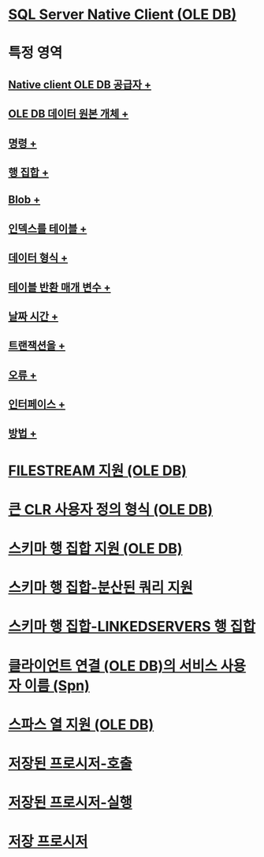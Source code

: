 # [SQL Server Native Client (OLE DB)](sql-server-native-client-ole-db.md)

# 특정 영역
## [Native client OLE DB 공급자 +](../../../relational-databases/native-client-ole-db-provider/creating-a-sql-server-native-client-ole-db-provider-application.md)
## [OLE DB 데이터 원본 개체 +](../../../relational-databases/native-client-ole-db-data-source-objects/data-source-objects-ole-db.md)
## [명령 +](../../../relational-databases/native-client-ole-db-commands/commands.md)
## [행 집합 +](../../../relational-databases/native-client-ole-db-rowsets/rowsets.md)
## [Blob +](../../../relational-databases/native-client-ole-db-blobs/blobs-and-ole-objects.md)
## [인덱스를 테이블 +](../../../relational-databases/native-client-ole-db-tables-indexes/tables-and-indexes.md)
## [데이터 형식 +](../../../relational-databases/native-client-ole-db-data-types/data-types-ole-db.md)
## [테이블 반환 매개 변수 +](../../../relational-databases/native-client-ole-db-table-valued-parameters/table-valued-parameters-ole-db.md)
## [날짜 시간 +](../../../relational-databases/native-client-ole-db-date-time/date-and-time-improvements-ole-db.md)
## [트랜잭션을 +](../../../relational-databases/native-client-ole-db-transactions/transactions.md)
## [오류 +](../../../relational-databases/native-client-ole-db-errors/errors.md)
## [인터페이스 +](../../../relational-databases/native-client-ole-db-interfaces/sql-server-native-client-ole-db-interfaces.md)
## [방법 +](../../../relational-databases/native-client-ole-db-how-to/ole-db-how-to-topics.md)

# [FILESTREAM 지원 (OLE DB)](filestream-support-ole-db.md)
# [큰 CLR 사용자 정의 형식 (OLE DB)](large-clr-user-defined-types-ole-db.md)
# [스키마 행 집합 지원 (OLE DB)](schema-rowset-support-ole-db.md)
# [스키마 행 집합-분산된 쿼리 지원](schema-rowsets-distributed-query-support.md)
# [스키마 행 집합-LINKEDSERVERS 행 집합](schema-rowsets-linkedservers-rowset.md)
# [클라이언트 연결 (OLE DB)의 서비스 사용자 이름 (Spn)](service-principal-names-spns-in-client-connections-ole-db.md)
# [스파스 열 지원 (OLE DB)](sparse-columns-support-ole-db.md)
# [저장된 프로시저-호출](stored-procedures-calling.md)
# [저장된 프로시저-실행](stored-procedures-running.md)
# [저장 프로시저](stored-procedures.md)
